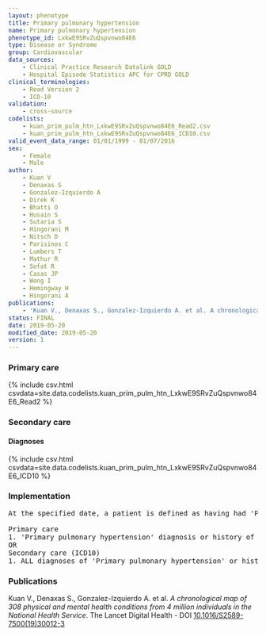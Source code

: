 ```yaml
---
layout: phenotype
title: Primary pulmonary hypertension
name: Primary pulmonary hypertension
phenotype_id: LxkwE9SRvZuQspvnwo84E6 
type: Disease or Syndrome
group: Cardiovascular
data_sources: 
    - Clinical Practice Research Datalink GOLD
    - Hospital Episode Statistics APC for CPRD GOLD
clinical_terminologies: 
    - Read Version 2
    - ICD-10
validation: 
    - cross-source
codelists: 
    - kuan_prim_pulm_htn_LxkwE9SRvZuQspvnwo84E6_Read2.csv
    - kuan_prim_pulm_htn_LxkwE9SRvZuQspvnwo84E6_ICD10.csv
valid_event_data_range: 01/01/1999 - 01/07/2016
sex: 
    - Female
    - Male
author: 
    - Kuan V
    - Denaxas S
    - Gonzalez-Izquierdo A
    - Direk K
    - Bhatti O
    - Husain S
    - Sutaria S
    - Hingorani M
    - Nitsch D
    - Parisinos C
    - Lumbers T
    - Mathur R
    - Sofat R
    - Casas JP
    - Wong I
    - Hemingway H
    - Hingorani A
publications: 
    - 'Kuan V., Denaxas S., Gonzalez-Izquierdo A. et al. A chronological map of 308 physical and mental health conditions from 4 million individuals in the National Health Service. The Lancet Digital Health - DOI: 10.1016/S2589-7500(19)30012-3' 
status: FINAL
date: 2019-05-20
modified_date: 2019-05-20
version: 1
---
```

### Primary care 
{% include csv.html csvdata=site.data.codelists.kuan_prim_pulm_htn_LxkwE9SRvZuQspvnwo84E6_Read2 %}
### Secondary care 
#### Diagnoses 
{% include csv.html csvdata=site.data.codelists.kuan_prim_pulm_htn_LxkwE9SRvZuQspvnwo84E6_ICD10 %}
### Implementation 
<pre>At the specified date, a patient is defined as having had 'Primary pulmonary hypertension' IF they meet the criteria for any of the following on or before the specified date. The earliest date on which the individual meets any of the following criteria on or before the specified date is defined as the first event date:

Primary care
1. 'Primary pulmonary hypertension' diagnosis or history of diagnosis during a consultation 
OR
Secondary care (ICD10)
1. ALL diagnoses of 'Primary pulmonary hypertension' or history of diagnosis during a hospitalization</pre> 
 
### Publications 
Kuan V., Denaxas S., Gonzalez-Izquierdo A. et al. _A chronological map of 308 physical and mental health conditions from 4 million individuals in the National Health Service_. The Lancet Digital Health - DOI <a href='https://www.thelancet.com/journals/landig/article/PIIS2589-7500(19)30012-3/fulltext'>10.1016/S2589-7500(19)30012-3</a>